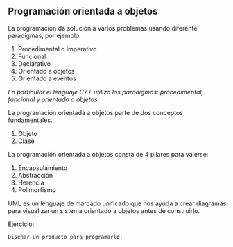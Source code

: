 ## Programación orientada a objetos

La programación da solución a varios problemas usando diferente paradigmas, por ejemplo: 

1. Procedimental o imperativo
2. Funcional
3. Declarativo
4. Orientado a objetos
5. Orientado a eventos

*En particular el lenguaje C++ utiliza los paradigmas: procedimental, funcional y orientado a objetos.*

La programación orientada a objetos parte de dos conceptos fundamentales.

1. Objeto
2. Clase

La programación orientada a objetos consta de 4 pilares para valerse:

1. Encapsulamiento
2. Abstracción
3. Herencia
4. Polimorfismo

UML es un lenguaje de marcado unificado que nos ayuda a crear diagramas para visualizar un sistema orientado a objetos antes de construirlo.

Ejercicio: 

    Diseñar un producto para programarlo.
